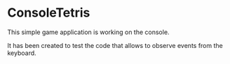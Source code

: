 # ConsoleTetris

This simple game application is working on the console.

It has been created to test the code that allows to observe events from the keyboard.